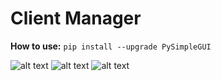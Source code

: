 # Client Manager

**How to use:**
```pip install --upgrade PySimpleGUI```

![alt text](https://i.imgur.com/WNheZ38.png)
![alt text](hhttps://i.imgur.com/EhqPUIs.png)
![alt text](https://i.imgur.com/gFMzQwd.png)
